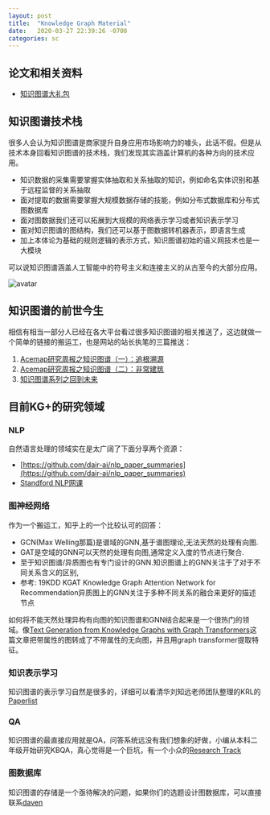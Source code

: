 ```yaml
---
layout: post
title:  "Knowledge Graph Material"
date:   2020-03-27 22:39:26 -0700
categories: sc
---
```


## 论文和相关资料

 - [知识图谱大礼包](http://dataset.acemap.cn/EE447/knowledge-graph.tar.gz)

## 知识图谱技术栈

很多人会认为知识图谱是商家提升自身应用市场影响力的噱头，此话不假。但是从技术本身回看知识图谱的技术栈，我们发现其实涵盖计算机的各种方向的技术应用。

 - 知识数据的采集需要掌握实体抽取和关系抽取的知识，例如命名实体识别和基于远程监督的关系抽取
 - 面对提取的数据需要掌握大规模数据存储的技能，例如分布式数据库和分布式图数据库
 - 面对图数据我们还可以拓展到大规模的网络表示学习或者知识表示学习
 - 面对知识图谱的图结构，我们还可以基于图数据转机器表示，即语言生成
 - 加上本体论为基础的规则逻辑的表示方式，知识图谱初始的语义网技术也是一大模块

可以说知识图谱涵盖人工智能中的符号主义和连接主义的从古至今的大部分应用。

 ![avatar](../../../supplementary/stack.png)

## 知识图谱的前世今生

相信有相当一部分人已经在各大平台看过很多知识图谱的相关推送了，这边就做一个简单的链接的搬运工，也是网站的站长执笔的三篇推送：

 1. [Acemap研究周报之知识图谱（一）：追根溯源](https://archive.acemap.info/academic-report/knowledge-graph)
 2. [Acemap研究周报之知识图谱（二）：非常建筑](https://archive.acemap.info/academic-report/knowledge-graph2)
 3. [知识图谱系列之回到未来](https://archive.acemap.info/academic-report/knowledge-graph3)

## 目前KG+的研究领域

### NLP

自然语言处理的领域实在是太广阔了下面分享两个资源：

 - [https://github.com/dair-ai/nlp_paper_summaries](https://github.com/dair-ai/nlp_paper_summaries)
 - [Standford NLP网课](https://www.youtube.com/watch?v=OQQ-W_63UgQ&list=PL3FW7Lu3i5Jsnh1rnUwq_TcylNr7EkRe6&index=2&t=0s)

### 图神经网络

作为一个搬运工，知乎上的一个比较认可的回答：

 - GCN(Max Welling那篇)是谱域的GNN,基于谱图理论,无法天然的处理有向图.
 - GAT是空域的GNN可以天然的处理有向图,通常定义入度的节点进行聚合.
 - 至于知识图谱/异质图也有专门设计的GNN.知识图谱上的GNN关注于了对于不同关系含义的区别,
 - 参考: 19KDD KGAT Knowledge Graph Attention Network for Recommendation异质图上的GNN关注于多种不同关系的融合来更好的描述节点

如何将不能天然处理异构有向图的知识图谱和GNN结合起来是一个很热门的领域。像[Text Generation from Knowledge Graphs with Graph Transformers](https://arxiv.org/abs/1904.02342?context=cs)这篇文章把带属性的图转成了不带属性的无向图，并且用graph transformer提取特征。

### 知识表示学习

知识图谱的表示学习自然是很多的，详细可以看清华刘知远老师团队整理的KRL的[Paperlist](https://github.com/thunlp/KRLPapers)

### QA

知识图谱的最直接应用就是QA，问答系统远没有我们想象的好做，小编从本科二年级开始研究KBQA，真心觉得是一个巨坑，有一个小众的[Research Track](https://github.com/SeanLee2Cod/KBQA_Paper)

### 图数据库

知识图谱的存储是一个亟待解决的问题，如果你们的选题设计图数据库，可以直接联系[daven](mailto:davendw@sjtu.edu.cn)

